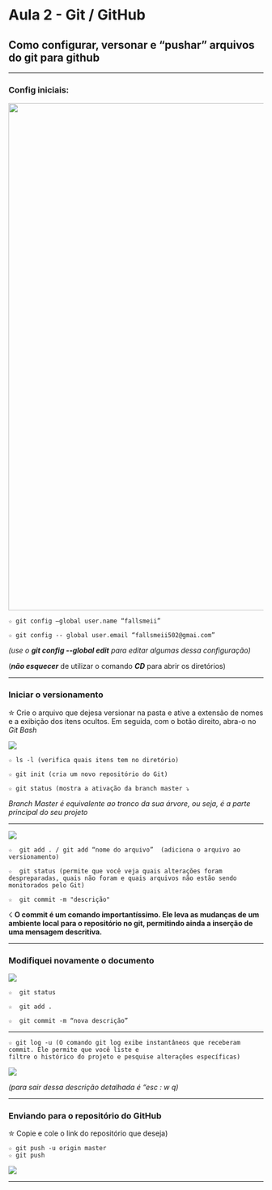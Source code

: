 # Aula 2 - Git / GitHub

## Como configurar, versonar e “pushar” arquivos do git para github
---
### Config iniciais:

<img src=um.png width=1000 heigth=1000>

    ☆ git config —global user.name “fallsmeii”

    ☆ git config -- global user.email “fallsmeii502@gmai.com”

*(use o **git config  --global edit** para editar algumas dessa configuração)* 

(***não esquecer*** de utilizar o comando ***CD*** para abrir os diretórios)

---

###  Iniciar o versionamento
✮ Crie o arquivo que dejesa versionar na pasta e ative a extensão de nomes e a exibição dos itens ocultos. Em seguida, com o botão direito, abra-o no *Git Bash*

<img src=dois.png>


    ☆ ls -l (verifica quais itens tem no diretório)

    ☆ git init (cria um novo repositório do Git)

    ☆ git status (mostra a ativação da branch master ⤵
*Branch Master é equivalente ao tronco da sua árvore, ou seja, é a parte principal do seu projeto* 

---
<img src=tres.png>

    ☆  git add . / git add “nome do arquivo”  (adiciona o arquivo ao versionamento)

    ☆  git status (permite que você veja quais alterações foram despreparadas, quais não foram e quais arquivos não estão sendo monitorados pelo Git)

    ☆  git commit -m "descrição" 
  ☇ **O commit é um comando importantíssimo.  Ele leva as mudanças de um ambiente local para o repositório no git, permitindo ainda a inserção de uma mensagem descritiva.**
  
  ---
### Modifiquei novamente o documento ###

<img src=quatro.png>

    ☆  git status 

    ☆  git add .

    ☆  git commit -m “nova descrição”

---
    ☆ git log -u (O comando git log exibe instantâneos que receberam commit. Ele permite que você liste e
    filtre o histórico do projeto e pesquise alterações específicas)
<img src=cinco.png>

*(para sair dessa descrição detalhada é “esc : w q)*

---


### Enviando para o repositório do GitHub ###

✮ Copie e cole o link do repositório que deseja)

    ☆ git push -u origin master 
    ☆ git push 
<img src=seis.png>

---